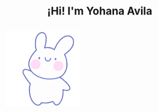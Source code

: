 <h1 align="center">¡Hi! I'm Yohana Avila</h1>
<br>
<img align="center" width="200" height="200" src="https://github.com/yohav08/yohav08/blob/main/hi.gif">
